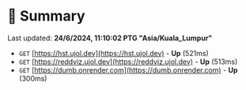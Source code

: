 # 📖 Summary
Last updated: **24/6/2024, 11:10:02 PTG "Asia/Kuala_Lumpur"**

- `GET` [https://hst.ujol.dev](https://hst.ujol.dev) - **Up** (521ms)
- `GET` [https://reddviz.ujol.dev](https://reddviz.ujol.dev) - **Up** (513ms)
- `GET` [https://dumb.onrender.com](https://dumb.onrender.com) - **Up** (300ms)

